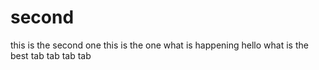 # second
this is the second one
this is the one
what is happening
hello	what is the best	tab	tab	 tab tab


